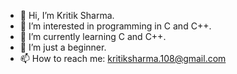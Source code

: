 - 👋 Hi, I’m Kritik Sharma.
- 👀 I’m interested in programming in C and C++.
- 🌱 I’m currently learning C and C++.
- 💞️ I’m just a beginner.
- 📫 How to reach me: kritiksharma.108@gmail.com

<!---
kritiksharma07/kritiksharma07 is a ✨ special ✨ repository because its `README.md` (this file) appears on your GitHub profile.
You can click the Preview link to take a look at your changes.
--->
